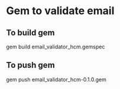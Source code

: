 # Gem to validate email

## To build gem
gem build email_validator_hcm.gemspec 

## To push gem 
gem push email_validator_hcm-0.1.0.gem